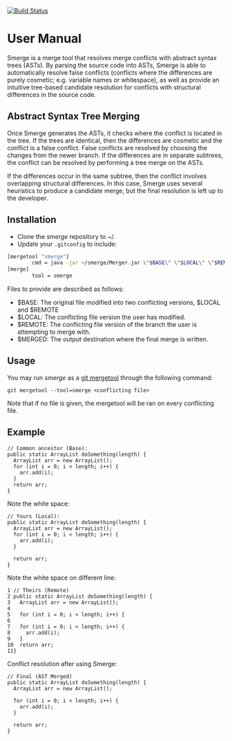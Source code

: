 [![Build Status](https://travis-ci.org/alvawei/smerge.svg?branch=master)](https://travis-ci.org/alvawei/smerge)

# User Manual
Smerge is a merge tool that resolves merge conflicts with abstract syntax trees (ASTs). By parsing the source code into ASTs, Smerge is able to automatically resolve false conflicts (conflicts where the differences are purely cosmetic; e.g. variable names or whitespace), as well as provide an intuitive tree-based candidate resolution for conflicts with structural differences in the source code.

## Abstract Syntax Tree Merging
Once Smerge generates the ASTs, it checks where the conflict is located in the tree. If the trees are identical, then the differences are cosmetic and the conflict is a false conflict. False conflicts are resolved by choosing the changes from the newer branch. If the differences are in separate subtrees, the conflict can be resolved by performing a tree merge on the ASTs.

If the differences occur in the same subtree, then the conflict involves overlapping structural differences. In this case, Smerge uses several heuristics to produce a candidate merge, but the final resolution is left up to the developer.

## Installation
* Clone the *smerge* repository to ~/.
* Update your `.gitconfig` to include: 
```bash
[mergetool "smerge"]
        cmd = java -jar ~/smerge/Merger.jar \"$BASE\" \"$LOCAL\" \"$REMOTE\" \"$MERGED\"
[merge]
        tool = smerge
```
Files to provide are described as follows:

* $BASE: The original file modified into two conflicting versions, $LOCAL and $REMOTE
* $LOCAL: The conflicting file version the user has modified.
* $REMOTE: The conflicting file version of the branch the user is attempting to merge with.
* $MERGED: The output destination where the final merge is written.


## Usage
You may run *smerge* as a [git mergetool](https://git-scm.com/docs/git-mergetool) through the following command:

`git mergetool --tool=smerge <conflicting file>`

Note that if no file is given, the mergetool will be ran on every conflicting file.

## Example
```
// Common ancestor (Base):
public static ArrayList doSomething(length) {
  ArrayList arr = new ArrayList();
  for (int i = 0; i < length; i++) {
    arr.add(i);
  }
  return arr;
}
```

Note the white space:
```
// Yours (Local):
public static ArrayList doSomething(length) {
  ArrayList arr = new ArrayList();
  for (int i = 0; i < length; i++) {
    arr.add(i);
  }

  return arr;
}
```

Note the white space on different line:
```
1 // Theirs (Remote)
2 public static ArrayList doSomething(length) {
3   ArrayList arr = new ArrayList();
4   
5   for (int i = 0; i < length; i++) {
6  
7   for (int i = 0; i < length; i++) {
8     arr.add(i);
9   }
10  return arr;
11}
```

Conflict resolution after using Smerge:
```
// Final (AST Merged)
public static ArrayList doSomething(length) {
  ArrayList arr = new ArrayList();
  
  for (int i = 0; i < length; i++) {
    arr.add(i);
  }
  
  return arr;
}
